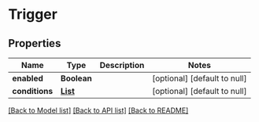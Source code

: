 # Trigger
## Properties

| Name | Type | Description | Notes |
|------------ | ------------- | ------------- | -------------|
| **enabled** | **Boolean** |  | [optional] [default to null] |
| **conditions** | [**List**](TriggerCondition.md) |  | [optional] [default to null] |

[[Back to Model list]](../README.md#documentation-for-models) [[Back to API list]](../README.md#documentation-for-api-endpoints) [[Back to README]](../README.md)

